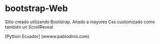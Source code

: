 # bootstrap-Web

Sitio creado utilizando Bootstrap. Añado a mayores Css customizado como también un ScrollReveal


[Python Ecuador] (wwww.pablodinis.com)

